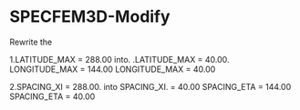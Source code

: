 # SPECFEM3D-Modify

Rewrite the 

1.LATITUDE_MAX  = 288.00    into.   .LATITUDE_MAX  = 40.00.   
  LONGITUDE_MAX = 144.00             LONGITUDE_MAX = 40.00
  
2.SPACING_XI    = 288.00.   into     SPACING_XI.   = 40.00
  SPACING_ETA   = 144.00             SPACING_ETA   = 40.00
